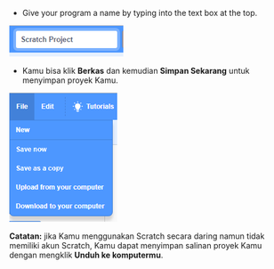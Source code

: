 + Give your program a name by typing into the text box at the top.

![scratch project name textbox](images/name.png)

+ Kamu bisa klik **Berkas** dan kemudian **Simpan Sekarang** untuk menyimpan proyek Kamu.

![screenshot](images/save.png)

**Catatan:** jika Kamu menggunakan Scratch secara daring namun tidak memiliki akun Scratch, Kamu dapat menyimpan salinan proyek Kamu dengan mengklik **Unduh ke komputermu**.